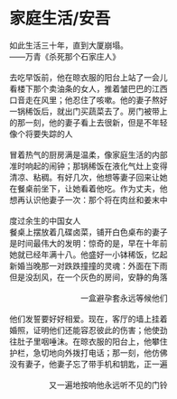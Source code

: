 # 家庭生活/安吾

如此生活三十年，直到大厦崩塌。<br>
——万青《杀死那个石家庄人》<br>
<br>
去吃早饭前，他在晾衣服的阳台上站了一会儿<br>
看楼下那个卖油条的女人，推着皱巴巴的江西<br>
口音走在风里；他忍住了咳嗽。他的妻子熬好<br>
一锅稀饭后，就出门买蔬菜去了。房门被带上<br>
的那一刻，他的妻子看上去很新，但是不年轻<br>
像个将要失踪的人<br>
<br>
冒着热气的厨房满是温柔，像家庭生活的内部<br>
准时响起的闹钟；那锅稀饭在液化气灶上变得<br>
清凉、粘稠。有好几次，他想等妻子回来让她<br>
在餐桌前坐下，让她看着他吃。作为丈夫，他<br>
想再认识他妻子一次：那个将在肉丝和姜末中<br>
<br>
度过余生的中国女人<br>
餐桌上摆放着几碟卤菜，铺开白色桌布的妻子<br>
是时间最伟大的发明：惊奇的是，早在十年前<br>
她就已经年满十八。他盛好一小钵稀饭，忆起<br>
新婚当晚那一对跌跌撞撞的灵魂：外面在下雨<br>
但是没刮风，在一个灰色的房间，安静的角落<br>
<br>
&emsp;&emsp;&emsp;&emsp;&emsp;&emsp;&emsp;&emsp;&emsp;一盒避孕套永远等候他们<br>
<br>
他们发誓要好好相爱。现在，客厅的墙上挂着<br>
婚照，证明他们还能容忍彼此的伤害；他使劲<br>
往肚子里咽唾沫。在晾衣服的阳台上，他攀住<br>
护栏，急切地向外拨打电话；那一刻，他仿佛<br>
没有妻子，他妻子忘了带手机和钥匙，正一遍<br>
<br>
&emsp;&emsp;&emsp;&emsp;&emsp;又一遍地按响他永远听不见的门铃<br>
